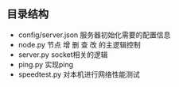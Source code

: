 ## 目录结构
* config/server.json 服务器初始化需要的配置信息
* node.py 节点 增 删 查 改 的主逻辑控制
* server.py  socket相关的逻辑
* ping.py 实现ping
* speedtest.py  对本机进行网络性能测试
